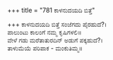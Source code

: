 +++
title = "781 ಕಾಳನುದಯದಿ ಬಿತ್ತೆ"

+++
ಕಾಳನುದಯದಿ ಬಿತ್ತೆ ಸಂಜೆಗದು ಪೈರಹುದೆ?।  
ಪಾಲುಂಟು ಕಾಲಂಗೆ ನಮ್ಮ ಕೃಷಿಗಳಲಿ॥  
ವೇಳೆ ಗಡು ಮರೆತಾತುರದಿನ್ ಅಡುಗೆ ಪಕ್ಕಹುದೆ?।  
ತಾಳುಮೆಯೆ ಪರಿಪಾಕ - ಮಂಕುತಿಮ್ಮ॥  
